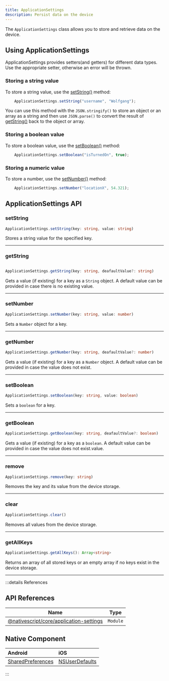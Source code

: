 ```yaml
---
title: ApplicationSettings
description: Persist data on the device
---
```


The `ApplicationSettings` class allows you to store and retrieve data on the device.
<!-- TODO: Add Preview -->
## Using ApplicationSettings

ApplicationSettings provides setters(and getters) for different data types. Use the appropriate setter, otherwise an error will be thrown.

### Storing a string value

To store a string value, use the [setString()](#setstring)  method:

```ts
    ApplicationSettings.setString("username", "Wolfgang");
```

You can use this method with the `JSON.stringify()` to store an object or an array as a string and then use `JSON.parse()` to convert the result of [getString()](#getstring) back to the object or array.


### Storing a boolean value

To store a boolean value, use the [setBoolean()](#setboolean) method:

```ts
    ApplicationSettings.setBoolean("isTurnedOn", true);
```

### Storing a numeric value

To store a number, use the [setNumber()](#setnumber) method:

```ts
    ApplicationSettings.setNumber("locationX", 54.321);
```


## ApplicationSettings API

### setString

```ts
ApplicationSettings.setString(key: string, value: string)

```

Stores a string value for the specified key.

---

### getString

```ts

ApplicationSettings.getString(key: string, deafaultValue?: string)

```

Gets a value (if existing) for a key as a `String` object. A default value can be provided in case there is no existing value.

---

### setNumber

```ts
ApplicationSettings.setNumber(key: string, value: number)
```

Sets a `Number` object for a key.

---

### getNumber

```ts
ApplicationSettings.getNumber(key: string, deafaultValue?: number)
```

Gets a value (if existing) for a key as a `Number` object. A default value can be provided in case the value does not exist.

---

### setBoolean

```ts
ApplicationSettings.setBoolean(key: string, value: boolean)
```

Sets a `boolean` for a key.

---

### getBoolean

```ts
ApplicationSettings.getBoolean(key: string, deafaultValue?: boolean)
```

Gets a value (if existing) for a key as a `boolean`.  A default value can be provided in case the value does not exist.value.

---

### remove

```ts
ApplicationSettings.remove(key: string)
```

Removes the key and its value from the device storage.

---

### clear

```ts
ApplicationSettings.clear()
```

Removes all values from the device storage.

---

### getAllKeys

```ts
ApplicationSettings.getAllKeys(): Array<string>
```
Returns an array of all stored keys or an empty array if no keys exist in the device storage.

---

:::details References

## API References

| Name                                                                                                               | Type     |
| ------------------------------------------------------------------------------------------------------------------ | -------- |
| [@nativescript/core/application-settings](https://docs.nativescript.org/api-reference/modules#applicationsettings) | `Module` |

## Native Component

| Android                                                                                        | iOS                                                                                   |
| :--------------------------------------------------------------------------------------------- | :------------------------------------------------------------------------------------ |
| [SharedPreferences](https://developer.android.com/reference/android/content/SharedPreferences) | [NSUserDefaults](https://developer.apple.com/documentation/foundation/nsuserdefaults) |

:::
